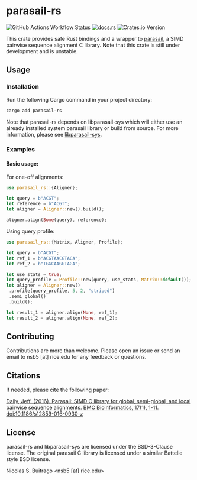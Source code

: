 # parasail-rs

![GitHub Actions Workflow Status](https://img.shields.io/github/actions/workflow/status/nsbuitrago/parasail-rs/test.yml) [![docs.rs](https://img.shields.io/docsrs/parasail-rs)](https://docs.rs/parasail-rs/latest/parasail-rs/index.html) ![Crates.io Version](https://img.shields.io/crates/v/parasail-rs)

This crate provides safe Rust bindings and a wrapper to [parasail](https://github.com/jeffdaily/parasail/tree/master), a SIMD pairwise sequence alignment C library. Note that this crate is still under development and is unstable.

## Usage

### Installation

Run the following Cargo command in your project directory:

```bash
cargo add parasail-rs
```

Note that parasail-rs depends on libparasail-sys which will either use an already installed system parasail library or build from source. For more information, please see [libparasail-sys](https://github.com/nsbuitrago/libparasail-sys).

### Examples

#### Basic usage:

For one-off alignments:

```rust
use parasail_rs::{Aligner};

let query = b"ACGT";
let reference = b"ACGT";
let aligner = Aligner::new().build();

aligner.align(Some(query), reference);
```

Using query profile:

```rust
use parasail_rs::{Matrix, Aligner, Profile};

let query = b"ACGT";
let ref_1 = b"ACGTAACGTACA";
let ref_2 = b"TGGCAAGGTAGA";

let use_stats = true;
let query_profile = Profile::new(query, use_stats, Matrix::default());
let aligner = Aligner::new()
 .profile(query_profile, 5, 2, "striped")
 .semi_global()
 .build();

let result_1 = aligner.align(None, ref_1);
let result_2 = aligner.align(None, ref_2);
```

## Contributing

Contributions are more than welcome. Please open an issue or send an email to nsb5 [at] rice.edu for any feedback or questions.

## Citations

If needed, please cite the following paper:

[Daily, Jeff. (2016). Parasail: SIMD C library for global, semi-global, and local pairwise sequence alignments. BMC Bioinformatics, 17(1), 1-11. doi:10.1186/s12859-016-0930-z](https://doi.org/10.1186/s12859-016-0930-z)

## License

parasail-rs and libparasail-sys are licensed under the BSD-3-Clause license. The original parasail C library is licensed under a similar Battelle style BSD license.

Nicolas S. Buitrago \<nsb5 [at] rice.edu\>

